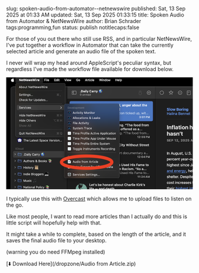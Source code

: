 slug: spoken-audio-from-automator--netnewswire
published: Sat, 13 Sep 2025 at 01:33 AM
updated: Sat, 13 Sep 2025 01:33:15 
title: Spoken Audio from Automator & NetNewsWire
author: Brian Schrader
tags:programming,fun
status: publish
notitlecaps:false


For those of you out there who still use RSS, and in particular NetNewsWire, I've put together a workflow in Automator that can take the currently selected article and generate an audio file of the spoken text.

I never will wrap my head around AppleScript's peculiar syntax, but regardless I've made the workflow file available for download below.

![A screenshot of the service in use](/images/blog/nnw-automator.png)

I typically use this with [Overcast](https://overcast.fm) which allows me to upload files to listen on the go.

Like most people, I want to read more articles than I actually do and this is little script will hopefully help with that.

It might take a while to complete, based on the length of the article, and it saves the final audio file to your desktop.

(warning you do need FFMpeg installed)

[⬇️ Download Here](/dropzone/Audio from Article.zip)
